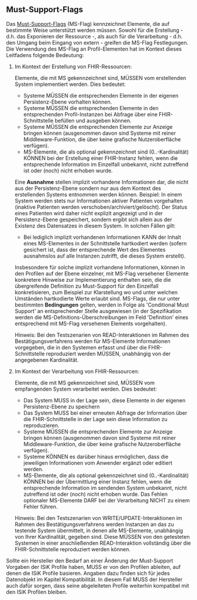 ## Must-Support-Flags

Das [Must-Support-Flags](https://hl7.org/fhir/R4/profiling.html#mustsupport) (MS-Flag) kennzeichnet Elemente, die auf bestimmte Weise unterstützt werden müssen. Sowohl für die Erstellung - d.h. das Exponieren der Ressource -, als auch für die Verarbeitung - d.h. den Umgang beim Eingang von extern - greifen die MS-Flag Festlegungen. 
Die Verwendung des MS-Flag an Profil-Elementen hat im Kontext dieses Leitfadens folgende Bedeutung:

1. Im Kontext der Erstellung von FHIR-Ressourcen:

    Elemente, die mit MS gekennzeichnet sind, MÜSSEN vom erstellenden System implementiert werden. Dies bedeutet:
    - Systeme MÜSSEN die entsprechenden Elemente in der eigenen Persistenz-Ebene vorhalten können. 
    - Systeme MÜSSEN die entsprechenden Elemente in den entsprechenden Profil-Instanzen bei Abfrage über eine FHIR-Schnittstelle befüllen und ausgeben können.
    - Systeme MÜSSEN die entsprechenden Elemente zur Anzeige bringen können (ausgenommen davon sind Systeme mit reiner Middleware-Funktion, die über keine grafische Nutzeroberfläche verfügen).
    -  MS-Elemente, die als optional gekennzeichnet sind (0..-Kardinalität) KÖNNEN bei der Erstellung einer FHIR-Instanz fehlen, wenn die entsprechende Information im Einzelfall unbekannt, nicht zutreffend ist oder (noch) nicht erhoben wurde.

    Eine **Ausnahme** stellen implizit vorhandene Informationen dar, die nicht aus der Persistenz-Ebene sondern nur aus dem Kontext des erstellenden Systems entnommen werden können. Beispiel: In einem System werden stets nur Informationen aktiver Patienten vorgehalten (inaktive Patienten werden verschoben/archiviert/gelöscht). Der Status eines Patienten wird daher nicht explizit angezeigt und in der Persistenz-Ebene gespeichert, sondern ergibt sich allein aus der Existenz des Datensatzes in diesem System. In solchen Fällen gilt:
    - Bei lediglich implizit vorhandenen Informationen KANN der Inhalt eines MS-Elementes in der Schnittstelle hartkodiert werden (sofern gesichert ist, dass der entsprechende Wert des Elementes ausnahmslos auf alle Instanzen zutrifft, die dieses System erstellt).

    Insbesondere für solche implizit vorhandene Informationen, können in den Profilen auf der Ebene einzelner, mit MS-Flag versehener Elemente konkretere Hinweise zur Implementierung enthalten sein, die die übergreifende Definition zu Must-Support für den Einzelfall konkretisieren, zum Beispiel zur Klarstellung wo und unter welchen Umständen hartkodierte Werte erlaubt sind.
    MS-Flags, die nur unter bestimmten **Bedingungen** gelten, werden in Folge als 'Conditional Must Support' an entsprechender Stelle ausgewiesen (in der Spezifikation werden die MS-Definitions-Überschreibungen im Feld  'Definition' eines entsprechend mit MS-Flag versehenen Elements vorgehalten).

    Hinweis: Bei den Testszenarien von READ-Interaktionen im Rahmen des Bestätigungsverfahrens werden für MS-Elemente Informationen vorgegeben, die in den Systemen erfasst und über die FHIR-Schnittstelle reproduziert werden MÜSSEN, unabhängig von der angegebenen Kardinalität.

2. Im Kontext der Verarbeitung von FHIR-Ressourcen:

    Elemente, die mit MS gekennzeichnet sind, MÜSSEN vom empfangenden System verarbeitet werden. Dies bedeutet:
    - Das System MUSS in der Lage sein, diese Elemente in der eigenen Persistenz-Ebene zu speichern
    - Das System MUSS bei einer erneuten Abfrage der Information über die FHIR-Schnittstelle in der Lage sein diese Information zu reproduzieren.
    - Systeme MÜSSEN die entsprechenden Elemente zur Anzeige bringen können (ausgenommen davon sind Systeme mit reiner Middleware-Funktion, die über keine grafische Nutzeroberfläche verfügen).
    - Systeme KÖNNEN es darüber hinaus ermöglichen, dass die jeweiligen Informationen vom Anwender ergänzt oder editiert werden. 
    - MS-Elemente, die als optional gekennzeichnet sind (0..-Kardinalität) KÖNNEN bei der Übermittlung einer Instanz fehlen, wenn die entsprechende Information im sendenden System unbekannt, nicht zutreffend ist oder (noch) nicht erhoben wurde. Das Fehlen optionaler MS-Elemente DARF bei der Verarbeitung NICHT zu einem Fehler führen.

    Hinweis: Bei den Testszenarien von WRITE/UPDATE-Interaktionen im Rahmen des Bestätigungsverfahrens werden Instanzen an das zu testende System übermittelt, in denen alle MS-Elemente, unabhängig von Ihrer Kardinalität, gegeben sind. Diese MÜSSEN von den getesteten Systemen in einer anschließenden READ-Interaktion vollständig über die FHIR-Schnittstelle reproduziert werden können.

Sollte ein Hersteller den Bedarf an einer Änderung der Must-Support Vorgaben der ISiK Profile haben, MUSS er von den Profilen ableiten, auf denen die ISiK Profile basieren. Angaben dazu finden sich für jedes Datenobjekt im Kapitel Kompatibilität. In diesem Fall MUSS der Hersteller auch dafür sorgen, dass seine abgeleiteten Profile weiterhin kompatibel mit den ISiK Profilen bleiben.